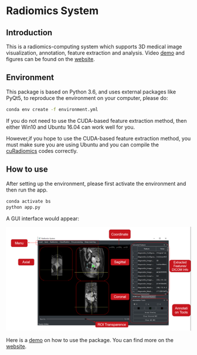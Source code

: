 # Radiomics System

## Introduction
This is a radiomics-computing system which supports 3D medical image visualization, annotation, feature extraction and analysis.
Video [demo](https://youtu.be/mqR0WP9Neh8) and figures can be found on the [website](https://sites.google.com/view/radiomics-computing-platform/homepage).

## Environment
This package is based on Python 3.6, and uses external packages like PyQt5, to reproduce the environment on your computer, please do:
```bash
conda env create -f environment.yml
```
If you do not need to use the CUDA-based feature extraction method, then either Win10 and Ubuntu 16.04 can work well for you.

However,if you hope to use the CUDA-based feature extraction method, you must make sure you are using Ubuntu and you can compile the [cuRadiomics](https://github.com/charlotte12l/Radiomics_System/cuRadiomics) codes correctly.
## How to use
After setting up the environment, please first activate the environment and then run the app.
```bash
conda activate bs
python app.py
```
 A GUI interface would appear:
 
 ![GUI](https://github.com/charlotte12l/Radiomics_System/blob/master/fig/MainWindow.png) 
 
 Here is a [demo](https://youtu.be/mqR0WP9Neh8) on how to use the package. You can find more on the  [website](https://sites.google.com/view/radiomics-computing-platform/homepage).
